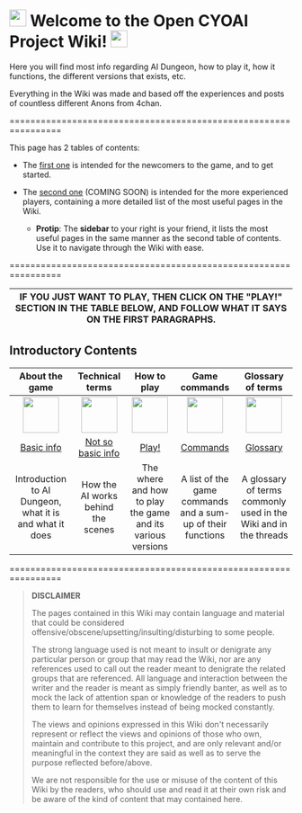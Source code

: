 # <img width="30" src="https://user-images.githubusercontent.com/58800629/72282946-8bc2b900-361c-11ea-8b2c-bfd97412a189.png"> Welcome to the Open CYOAI Project Wiki! <img width="30" src="https://user-images.githubusercontent.com/58800629/72282946-8bc2b900-361c-11ea-8b2c-bfd97412a189.png">
 
Here you will find most info regarding AI Dungeon, how to play it, how it functions, the different versions that exists, etc.

Everything in the Wiki was made and based off the experiences and posts of countless different Anons from 4chan.

================================================================

This page has 2 tables of contents:
* The [first one](https://github.com/VBPXKSMI/Open-CYOAI-Project/wiki#introductory-contents) is intended for the newcomers to the game, and to get started.
* The [second one]() (COMING SOON) is intended for the more experienced players, containing a more detailed list of the most useful pages in the Wiki.

  * **Protip**: The **sidebar** to your right is your friend, it lists the most useful pages in the same manner as the second table of contents. Use it to navigate through the Wiki with ease.

================================================================

| IF YOU JUST WANT TO PLAY, THEN CLICK ON THE "PLAY!" SECTION IN THE TABLE BELOW, AND FOLLOW WHAT IT SAYS ON THE FIRST PARAGRAPHS. |
| :---: |

## Introductory Contents
| About the game | Technical terms | How to play | Game commands | Glossary of terms |
| :---: | :---: | :---: | :---: | :---: |
| <img width="64" src="https://user-images.githubusercontent.com/58800629/72296082-93dc2200-3637-11ea-8b78-aee4cc8d96cc.png"> | <img width="64" src="https://user-images.githubusercontent.com/58800629/72292610-7c4d6b00-3630-11ea-8101-bc890ebbdb6a.png"> | <img width="64" src="https://user-images.githubusercontent.com/58800629/72286454-f0cddd00-3623-11ea-9d1a-96f698ca423b.png"> | <img width="64" src="https://user-images.githubusercontent.com/58800629/72295111-a7868900-3635-11ea-81e8-7e025954c75f.png"> | <img width="64" src="https://user-images.githubusercontent.com/58800629/72295305-1368f180-3636-11ea-8490-a12ea1a548b3.png"> |
| [Basic info](https://github.com/VBPXKSMI/Open-CYOAI-Project/wiki/About-the-game) | [Not so basic info](https://github.com/VBPXKSMI/Open-CYOAI-Project/wiki/Technical-terms) | [Play!](https://github.com/VBPXKSMI/Open-CYOAI-Project/wiki/How-to-play) | [Commands](https://github.com/VBPXKSMI/Open-CYOAI-Project/wiki/Game-commands) | [Glossary](https://github.com/VBPXKSMI/Open-CYOAI-Project/wiki/Glossary-of-terms) |
| Introduction to AI Dungeon, what it is and what it does | How the AI works behind the scenes | The where and how to play the game and its various versions | A list of the game commands and a sum-up of their functions | A glossary of terms commonly used in the Wiki and in the threads |

================================================================

>**DISCLAIMER**
>
>The pages contained in this Wiki may contain language and material that could be considered offensive/obscene/upsetting/insulting/disturbing to some people.
>
>The strong language used is not meant to insult or denigrate any particular person or group that may read the Wiki, nor are any references used to call out the reader meant to denigrate the related groups that are referenced. All language and interaction between the writer and the reader is meant as simply friendly banter, as well as to mock the lack of attention span or knowledge of the readers to push them to learn for themselves instead of being mocked constantly.
>
>The views and opinions expressed in this Wiki don't necessarily represent or reflect the views and opinions of those who own, maintain and contribute to this project, and are only relevant and/or meaningful in the context they are said as well as to serve the purpose reflected before/above.
>
>We are not responsible for the use or misuse of the content of this Wiki by the readers, who should use and read it at their own risk and be aware of the kind of content that may contained here.
